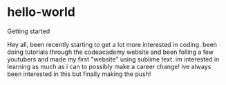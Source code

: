 # hello-world
Getting started

Hey all,
 been recently starting to get a lot more interested in coding. been doing tutorials through the codeacademy website and been folling a few youtubers and made my first "website" using sublime text. im interested in learning as much as i can to possibly make a career change! ive always been interested in this but finally making the push!
